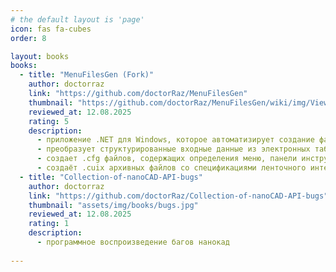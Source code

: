 ```yaml
---
# the default layout is 'page'
icon: fas fa-cubes
order: 8

layout: books
books:
  - title: "MenuFilesGen (Fork)"
    author: doctorraz
    link: "https://github.com/doctorRaz/MenuFilesGen"
    thumbnail: "https://github.com/doctorRaz/MenuFilesGen/wiki/img/View_menu.png"
    reviewed_at: 12.08.2025 
    rating: 5
    description:
      - приложение .NET для Windows, которое автоматизирует создание файлов конфигурации меню и ленты в nanoCAD.
      - преобразует структурированные входные данные из электронных таблиц или текстовых файлов в специальные форматы конфигурации, необходимые для программного обеспечения nanoCAD, что избавляет от необходимости вручную создавать интерфейсы меню.
      - создает .cfg файлов, содержащих определения меню, панели инструментов и горячих клавиш
      - создаёт .cuix архивных файлов со спецификациями ленточного интерфейса на основе XML
  - title: "Collection-of-nanoCAD-API-bugs"
    author: doctorraz
    link: "https://github.com/doctorRaz/Collection-of-nanoCAD-API-bugs"
    thumbnail: "assets/img/books/bugs.jpg"
    reviewed_at: 12.08.2025 
    rating: 1
    description:
      - программное воспроизведение багов нанокад
      
---
```

